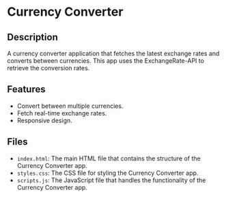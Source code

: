 # Currency Converter

## Description
A currency converter application that fetches the latest exchange rates and converts between currencies. This app uses the ExchangeRate-API to retrieve the conversion rates.

## Features
- Convert between multiple currencies.
- Fetch real-time exchange rates.
- Responsive design.

## Files
- `index.html`: The main HTML file that contains the structure of the Currency Converter app.
- `styles.css`: The CSS file for styling the Currency Converter app.
- `scripts.js`: The JavaScript file that handles the functionality of the Currency Converter app.
